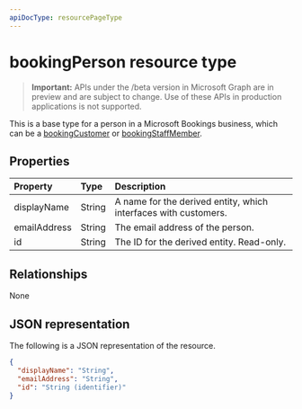 ```yaml
---
apiDocType: resourcePageType
---
```

# bookingPerson resource type

 > **Important:** APIs under the /beta version in Microsoft Graph are in preview and are subject to change. Use of these APIs in production applications is not supported.
 
This is a base type for a person in a Microsoft Bookings business, which can be a [bookingCustomer](bookingcustomer.md) or [bookingStaffMember](bookingstaffmember.md).

## Properties
| Property	   | Type	|Description|
|:---------------|:--------|:----------|
|displayName|String|A name for the derived entity, which interfaces with customers.|
|emailAddress|String|The email address of the person.|
|id|String| The ID for the derived entity. Read-only.|

## Relationships
None


## JSON representation

The following is a JSON representation of the resource.

<!-- {
  "blockType": "resource",
  "optionalProperties": [

  ],
  "@odata.type": "microsoft.graph.bookingPerson"
}-->

```json
{
  "displayName": "String",
  "emailAddress": "String",
  "id": "String (identifier)"
}

```

<!-- uuid: 8fcb5dbc-d5aa-4681-8e31-b001d5168d79
2015-10-25 14:57:30 UTC -->
<!-- {
  "type": "#page.annotation",
  "description": "bookingPerson resource",
  "keywords": "",
  "section": "documentation",
  "tocPath": ""
}-->